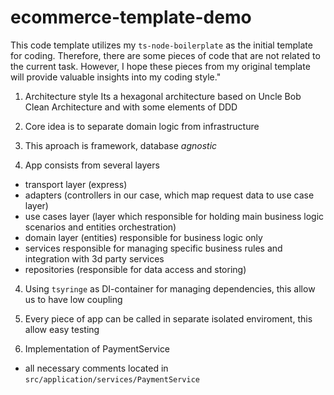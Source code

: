 # ecommerce-template-demo

This code template utilizes my `ts-node-boilerplate` as the initial template for coding. Therefore, there are some pieces of code that are not related to the current task. However, I hope these pieces from my original template will provide valuable insights into my coding style."

1. Architecture style
Its a hexagonal architecture based on Uncle Bob Clean Architecture and with some elements of DDD

1. Core idea is to separate domain logic from infrastructure
2. This aproach is framework, database *agnostic*
3. App consists from several layers
  - transport layer (express)
  - adapters (controllers in our case, which map request data to use case layer)
  - use cases layer (layer which responsible for holding main business logic scenarios and entities orchestration)
  - domain layer (entities) responsible for business logic only
  - services responsible for managing specific business rules and integration with 3d party services
  - repositories (responsible for data access and storing)
4. Using `tsyringe` as DI-container for managing dependencies, this allow us to have low coupling
5. Every piece of app can be called in separate isolated enviroment, this allow easy testing


2. Implementation of PaymentService
  - all necessary comments located in `src/application/services/PaymentService`